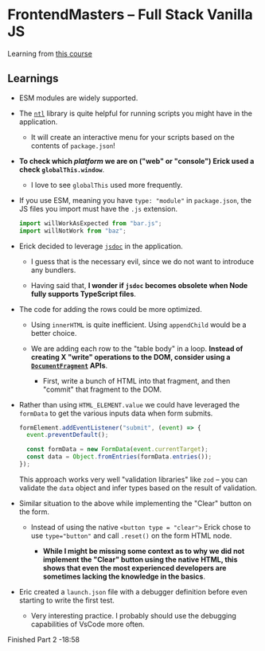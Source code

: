 # FrontendMasters – Full Stack Vanilla JS

Learning from [this course](https://frontendmasters.com/workshops/fullstack-vanilla-js/)

## Learnings

- ESM modules are widely supported.

- The [`ntl`](https://www.npmjs.com/package/ntl) library is quite helpful for running scripts you might have in the application.

  - It will create an interactive menu for your scripts based on the contents of `package.json`!

- **To check which _platform_ we are on ("web" or "console") Erick used a check `globalThis.window`**.

  - I love to see `globalThis` used more frequently.

- If you use ESM, meaning you have `type: "module"` in `package.json`, the JS files you import must have the `.js` extension.

  ```js
  import willWorkAsExpected from "bar.js";
  import willNotWork from "baz";
  ```

- Erick decided to leverage [`jsdoc`](https://jsdoc.app/) in the application.

  - I guess that is the necessary evil, since we do not want to introduce any bundlers.

  - Having said that, **I wonder if `jsdoc` becomes obsolete when Node fully supports TypeScript files**.

- The code for adding the rows could be more optimized.

  - Using `innerHTML` is quite inefficient. Using `appendChild` would be a better choice.

  - We are adding each row to the "table body" in a loop. **Instead of creating X "write" operations to the DOM, consider using a [`DocumentFragment`](https://developer.mozilla.org/en-US/docs/Web/API/DocumentFragment) APIs**.

    - First, write a bunch of HTML into that fragment, and then "commit" that fragment to the DOM.

- Rather than using `HTML_ELEMENT.value` we could have leveraged the `formData` to get the various inputs data when form submits.

  ```js
  formElement.addEventListener("submit", (event) => {
    event.preventDefault();

    const formData = new FormData(event.currentTarget);
    const data = Object.fromEntries(formData.entries());
  });
  ```

  This approach works very well "validation libraries" like `zod` – you can validate the `data` object and infer types based on the result of validation.

- Similar situation to the above while implementing the "Clear" button on the form.

  - Instead of using the native `<button type = "clear">` Erick chose to use `type="button"` and call `.reset()` on the form HTML node.

    - **While I might be missing some context as to why we did not implement the "Clear" button using the native HTML, this shows that even the most experienced developers are sometimes lacking the knowledge in the basics**.

- Eric created a `launch.json` file with a debugger definition before even starting to write the first test.

  - Very interesting practice. I probably should use the debugging capabilities of VsCode more often.

Finished Part 2 -18:58
